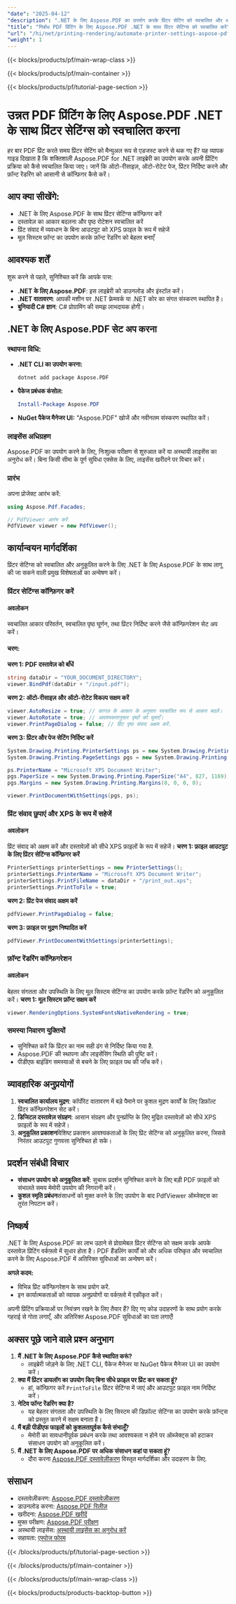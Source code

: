 ```yaml
---
"date": "2025-04-12"
"description": ".NET के लिए Aspose.PDF का उपयोग करके प्रिंटर सेटिंग को स्वचालित और अनुकूलित करना सीखें। ऑटो-रीसाइज़, ऑटो-रोटेट और XPS फ़ाइलों के रूप में सहेजना कॉन्फ़िगर करें।"
"title": "निर्बाध PDF प्रिंटिंग के लिए Aspose.PDF .NET के साथ प्रिंटर सेटिंग्स को स्वचालित करें"
"url": "/hi/net/printing-rendering/automate-printer-settings-aspose-pdf-net/"
"weight": 1
---
```


{{< blocks/products/pf/main-wrap-class >}}

{{< blocks/products/pf/main-container >}}

{{< blocks/products/pf/tutorial-page-section >}}


# उन्नत PDF प्रिंटिंग के लिए Aspose.PDF .NET के साथ प्रिंटर सेटिंग्स को स्वचालित करना

हर बार PDF प्रिंट करते समय प्रिंटर सेटिंग को मैन्युअल रूप से एडजस्ट करने से थक गए हैं? यह व्यापक गाइड दिखाता है कि शक्तिशाली Aspose.PDF for .NET लाइब्रेरी का उपयोग करके अपनी प्रिंटिंग प्रक्रिया को कैसे स्वचालित किया जाए। जानें कि ऑटो-रीसाइज़, ऑटो-रोटेट पेज, प्रिंटर निर्दिष्ट करने और फ़ॉन्ट रेंडरिंग को आसानी से कॉन्फ़िगर कैसे करें।

## आप क्या सीखेंगे:
- .NET के लिए Aspose.PDF के साथ प्रिंटर सेटिंग्स कॉन्फ़िगर करें
- दस्तावेज़ का आकार बदलना और पृष्ठ रोटेशन स्वचालित करें
- प्रिंट संवाद में व्यवधान के बिना आउटपुट को XPS फ़ाइल के रूप में सहेजें
- मूल सिस्टम फ़ॉन्ट का उपयोग करके फ़ॉन्ट रेंडरिंग को बेहतर बनाएँ

## आवश्यक शर्तें

शुरू करने से पहले, सुनिश्चित करें कि आपके पास:
- **.NET के लिए Aspose.PDF**: इस लाइब्रेरी को डाउनलोड और इंस्टॉल करें।
- **.NET वातावरण**: आपकी मशीन पर .NET फ्रेमवर्क या .NET कोर का संगत संस्करण स्थापित है।
- **बुनियादी C# ज्ञान**: C# प्रोग्रामिंग की समझ लाभदायक होगी।

## .NET के लिए Aspose.PDF सेट अप करना

### स्थापना विधि:
- **.NET CLI का उपयोग करना:**
  ```bash
  dotnet add package Aspose.PDF
  ```
- **पैकेज प्रबंधक कंसोल:**
  ```powershell
  Install-Package Aspose.PDF
  ```
- **NuGet पैकेज मैनेजर UI:** "Aspose.PDF" खोजें और नवीनतम संस्करण स्थापित करें।

### लाइसेंस अधिग्रहण
Aspose.PDF का उपयोग करने के लिए, निःशुल्क परीक्षण से शुरुआत करें या अस्थायी लाइसेंस का अनुरोध करें। बिना किसी सीमा के पूर्ण सुविधा एक्सेस के लिए, लाइसेंस खरीदने पर विचार करें।

### प्रारंभ
अपना प्रोजेक्ट आरंभ करें:
```csharp
using Aspose.Pdf.Facades;

// PdfViewer आरंभ करें
PdfViewer viewer = new PdfViewer();
```

## कार्यान्वयन मार्गदर्शिका

प्रिंटर सेटिंग्स को स्वचालित और अनुकूलित करने के लिए .NET के लिए Aspose.PDF के साथ लागू की जा सकने वाली प्रमुख विशेषताओं का अन्वेषण करें।

### प्रिंटर सेटिंग्स कॉन्फ़िगर करें
#### अवलोकन
स्वचालित आकार परिवर्तन, स्वचालित पृष्ठ घूर्णन, तथा प्रिंटर निर्दिष्ट करने जैसे कॉन्फ़िगरेशन सेट अप करें।

#### चरण:
**चरण 1: PDF दस्तावेज़ को बाँधें**
```csharp
string dataDir = "YOUR_DOCUMENT_DIRECTORY";
viewer.BindPdf(dataDir + "/input.pdf");
```
**चरण 2: ऑटो-रीसाइज़ और ऑटो-रोटेट विकल्प सक्षम करें**
```csharp
viewer.AutoResize = true; // कागज़ के आकार के अनुसार स्वचालित रूप से आकार बदलें।
viewer.AutoRotate = true; // आवश्यकतानुसार पृष्ठों को घुमाएँ।
viewer.PrintPageDialog = false; // प्रिंट पृष्ठ संवाद अक्षम करें.
```
**चरण 3: प्रिंटर और पेज सेटिंग निर्दिष्ट करें**
```csharp
System.Drawing.Printing.PrinterSettings ps = new System.Drawing.Printing.PrinterSettings();
System.Drawing.Printing.PageSettings pgs = new System.Drawing.Printing.PageSettings();

ps.PrinterName = "Microsoft XPS Document Writer";
pgs.PaperSize = new System.Drawing.Printing.PaperSize("A4", 827, 1169);
pgs.Margins = new System.Drawing.Printing.Margins(0, 0, 0, 0);

viewer.PrintDocumentWithSettings(pgs, ps);
```
### प्रिंट संवाद छुपाएं और XPS के रूप में सहेजें
#### अवलोकन
प्रिंट संवाद को अक्षम करें और दस्तावेज़ों को सीधे XPS फ़ाइलों के रूप में सहेजें।
**चरण 1: फ़ाइल आउटपुट के लिए प्रिंटर सेटिंग्स कॉन्फ़िगर करें**
```csharp
PrinterSettings printerSettings = new PrinterSettings();
printerSettings.PrinterName = "Microsoft XPS Document Writer";
printerSettings.PrintFileName = dataDir + "/print_out.xps";
printerSettings.PrintToFile = true;
```
**चरण 2: प्रिंट पेज संवाद अक्षम करें**
```csharp
pdfViewer.PrintPageDialog = false;
```
**चरण 3: फ़ाइल पर मुद्रण निष्पादित करें**
```csharp
pdfViewer.PrintDocumentWithSettings(printerSettings);
```
### फ़ॉन्ट रेंडरिंग कॉन्फ़िगरेशन
#### अवलोकन
बेहतर संगतता और उपस्थिति के लिए मूल सिस्टम सेटिंग्स का उपयोग करके फ़ॉन्ट रेंडरिंग को अनुकूलित करें।
**चरण 1: मूल सिस्टम फ़ॉन्ट सक्षम करें**
```csharp
viewer.RenderingOptions.SystemFontsNativeRendering = true;
```
### समस्या निवारण युक्तियों
- सुनिश्चित करें कि प्रिंटर का नाम सही ढंग से निर्दिष्ट किया गया है.
- Aspose.PDF की स्थापना और लाइसेंसिंग स्थिति की पुष्टि करें।
- पीडीएफ बाइंडिंग समस्याओं से बचने के लिए फ़ाइल पथ की जाँच करें।

## व्यावहारिक अनुप्रयोगों
1. **स्वचालित कार्यालय मुद्रण**: कॉर्पोरेट वातावरण में बड़े पैमाने पर कुशल मुद्रण कार्यों के लिए डिफ़ॉल्ट प्रिंटर कॉन्फ़िगरेशन सेट करें।
2. **डिजिटल दस्तावेज़ संग्रहण**: आसान संग्रहण और पुनर्प्राप्ति के लिए मुद्रित दस्तावेज़ों को सीधे XPS फ़ाइलों के रूप में सहेजें।
3. **अनुकूलित प्रकाशन**विशिष्ट प्रकाशन आवश्यकताओं के लिए प्रिंट सेटिंग्स को अनुकूलित करना, जिससे निरंतर आउटपुट गुणवत्ता सुनिश्चित हो सके।

## प्रदर्शन संबंधी विचार
- **संसाधन उपयोग को अनुकूलित करें**: सुचारू प्रदर्शन सुनिश्चित करने के लिए बड़ी PDF फ़ाइलों को संभालते समय मेमोरी उपयोग की निगरानी करें।
- **कुशल स्मृति प्रबंधन**संसाधनों को मुक्त करने के लिए उपयोग के बाद PdfViewer ऑब्जेक्ट्स का तुरंत निपटान करें।

## निष्कर्ष
.NET के लिए Aspose.PDF का लाभ उठाने से प्रोग्रामेबल प्रिंटर सेटिंग्स को सक्षम करके आपके दस्तावेज़ प्रिंटिंग वर्कफ़्लो में सुधार होता है। PDF हैंडलिंग कार्यों को और अधिक परिष्कृत और स्वचालित करने के लिए Aspose.PDF में अतिरिक्त सुविधाओं का अन्वेषण करें।

**अगले कदम:**
- विभिन्न प्रिंट कॉन्फ़िगरेशन के साथ प्रयोग करें.
- इन कार्यात्मकताओं को व्यापक अनुप्रयोगों या वर्कफ़्लो में एकीकृत करें।

अपनी प्रिंटिंग प्रक्रियाओं पर नियंत्रण रखने के लिए तैयार हैं? दिए गए कोड उदाहरणों के साथ प्रयोग करके गहराई से गोता लगाएँ, और अतिरिक्त Aspose.PDF सुविधाओं का पता लगाएँ!

## अक्सर पूछे जाने वाले प्रश्न अनुभाग
1. **मैं .NET के लिए Aspose.PDF कैसे स्थापित करूं?**
   - लाइब्रेरी जोड़ने के लिए .NET CLI, पैकेज मैनेजर या NuGet पैकेज मैनेजर UI का उपयोग करें।
2. **क्या मैं प्रिंटर डायलॉग का उपयोग किए बिना सीधे फ़ाइल पर प्रिंट कर सकता हूं?**
   - हां, कॉन्फ़िगर करें `PrintToFile` प्रिंटर सेटिंग्स में जाएं और आउटपुट फ़ाइल नाम निर्दिष्ट करें।
3. **नेटिव फॉन्ट रेंडरिंग क्या है?**
   - यह बेहतर संगतता और उपस्थिति के लिए सिस्टम की डिफ़ॉल्ट सेटिंग्स का उपयोग करके फ़ॉन्ट्स को प्रस्तुत करने में सक्षम बनाता है।
4. **मैं बड़ी पीडीएफ फाइलों को कुशलतापूर्वक कैसे संभालूँ?**
   - मेमोरी का सावधानीपूर्वक प्रबंधन करके तथा आवश्यकता न होने पर ऑब्जेक्ट्स को हटाकर संसाधन उपयोग को अनुकूलित करें।
5. **मैं .NET के लिए Aspose.PDF पर अधिक संसाधन कहां पा सकता हूं?**
   - दौरा करना [Aspose.PDF दस्तावेज़ीकरण](https://reference.aspose.com/pdf/net/) विस्तृत मार्गदर्शिका और उदाहरण के लिए.

## संसाधन
- दस्तावेज़ीकरण: [Aspose.PDF दस्तावेज़ीकरण](https://reference.aspose.com/pdf/net/)
- डाउनलोड करना: [Aspose.PDF रिलीज़](https://releases.aspose.com/pdf/net/)
- खरीदना: [Aspose.PDF खरीदें](https://purchase.aspose.com/buy)
- मुफ्त परीक्षण: [Aspose.PDF परीक्षण](https://releases.aspose.com/pdf/net/)
- अस्थायी लाइसेंस: [अस्थायी लाइसेंस का अनुरोध करें](https://purchase.aspose.com/temporary-license/)
- सहायता: [एस्पोज फोरम](https://forum.aspose.com/c/pdf/10)

{{< /blocks/products/pf/tutorial-page-section >}}

{{< /blocks/products/pf/main-container >}}

{{< /blocks/products/pf/main-wrap-class >}}

{{< blocks/products/products-backtop-button >}}